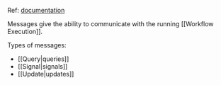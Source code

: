 Ref: [documentation](https://docs.temporal.io/encyclopedia/workflow-message-passing)

Messages give the ability to communicate with the running [[Workflow Execution]].

Types of messages:
- [[Query|queries]]
- [[Signal|signals]]
- [[Update|updates]]
